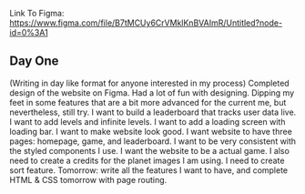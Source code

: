 Link To Figma: https://www.figma.com/file/B7tMCUy6CrVMklKnBVAImR/Untitled?node-id=0%3A1

## Day One

(Writing in day like format for anyone interested in my process)
Completed design of the website on Figma. Had a lot of fun with designing. Dipping my feet in some features that are a bit more advanced for the current me, but nevertheless, still try. I want to build a leaderboard that tracks user data live. I want to add levels and infinite levels. I want to add a loading screen with loading bar. I want to make website look good. I want website to have three pages: homepage, game, and leaderboard. I want to be very consistent with the styled components I use. I want the website to be a actual game. I also need to create a credits for the planet images I am using. I need to create sort feature. Tomorrow: write all the features I want to have, and complete HTML & CSS tomorrow with page routing.
